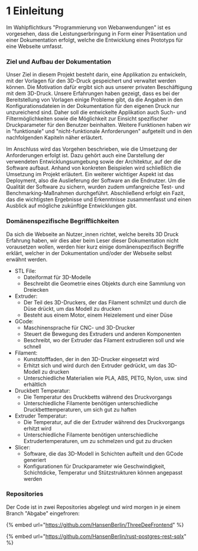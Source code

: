 # 1 Einleitung

Im Wahlpflichtkurs "Programmierung von Webanwendungen" ist es vorgesehen, dass die Leistungserbringung in Form einer Präsentation und einer Dokumentation erfolgt, welche die Entwicklung eines Prototyps für eine Webseite umfasst. &#x20;

### Ziel und Aufbau der Dokumentation

Unser Ziel in diesem Projekt besteht darin, eine Applikation zu entwickeln, mit der Vorlagen für den 3D-Druck gespeichert und verwaltet werden können. Die Motivation dafür ergibt sich aus unserer privaten Beschäftigung mit dem 3D-Druck. Unsere Erfahrungen haben gezeigt, dass es bei der Bereitstellung von Vorlagen einige Probleme gibt, da die Angaben in den Konfigurationsdateien in der Dokumentation für den eigenen Druck nur unzureichend sind. Daher soll die entwickelte Applikation auch Such- und Filtermöglichkeiten sowie die Möglichkeit zur Einsicht spezifischer Druckparameter für den Benutzer beinhalten. Weitere Funktionen haben wir in "funktionale" und "nicht-funktionale Anforderungen" aufgeteilt und in den nachfolgenden Kapiteln näher erläutert.&#x20;

Im Anschluss wird das Vorgehen beschrieben, wie die Umsetzung der Anforderungen erfolgt ist. Dazu gehört auch eine Darstellung der verwendeten Entwicklungsumgebung sowie der Architektur, auf der die Software aufbaut. Anhand von konkreten Beispielen wird schließlich die Umsetzung im Projekt erläutert. Ein weiterer wichtiger Aspekt ist das Deployment, also die Auslieferung der Software an die Endnutzer. Um die Qualität der Software zu sichern, wurden zudem umfangreiche Test- und Benchmarking-Maßnahmen durchgeführt. Abschließend erfolgt ein Fazit, das die wichtigsten Ergebnisse und Erkenntnisse zusammenfasst und einen Ausblick auf mögliche zukünftige Entwicklungen gibt.

### Domänenspezifische Begrifflichkeiten

Da sich die Webseite an Nutzer\_innen richtet, welche bereits 3D Druck Erfahrung haben, wir dies aber beim Leser dieser Dokumentation nicht vorausetzen wollen, werden hier kurz einige domänenspezifisch Begriffe erklärt, welcher in der Dokumentation und/oder der Webseite selbst erwähnt werden.&#x20;



* STL File:
  * Dateiformat für 3D-Modelle
  * Beschreibt die Geometrie eines Objekts durch eine Sammlung von Dreiecken
* Extruder:
  * Der Teil des 3D-Druckers, der das Filament schmilzt und durch die Düse drückt, um das Modell zu drucken
  * Besteht aus einem Motor, einem Heizelement und einer Düse
* GCode:
  * Maschinensprache für CNC- und 3D-Drucker
  * Steuert die Bewegung des Extruders und anderen Komponenten
  * Beschreibt, wo der Extruder das Filament extrudieren soll und wie schnell
* Filament:
  * Kunststofffaden, der in den 3D-Drucker eingesetzt wird
  * Erhitzt sich und wird durch den Extruder gedrückt, um das 3D-Modell zu drucken
  * Unterschiedliche Materialien wie PLA, ABS, PETG, Nylon, usw. sind erhältlich
* Druckbett Temperatur:
  * Die Temperatur des Druckbetts während des Druckvorgangs
  * Unterschiedliche Filamente benötigen unterschiedliche Druckbetttemperaturen, um sich gut zu haften
* Extruder Temperatur:
  * Die Temperatur, auf die der Extruder während des Druckvorgangs erhitzt wird
  * Unterschiedliche Filamente benötigen unterschiedliche Extrudertemperaturen, um zu schmelzen und gut zu drucken
* Slicer:
  * Software, die das 3D-Modell in Schichten aufteilt und den GCode generiert
  * Konfigurationen für Druckparameter wie Geschwindigkeit, Schichtdicke, Temperatur und Stützstrukturen können angepasst werden

### Repositories

Der Code ist in zwei Repositories abgelegt und wird morgen in je einem Branch "Abgabe" eingefroren:

{% embed url="https://github.com/HansenBerlin/ThreeDeeFrontend" %}

{% embed url="https://github.com/HansenBerlin/rust-postgres-rest-sqlx" %}

